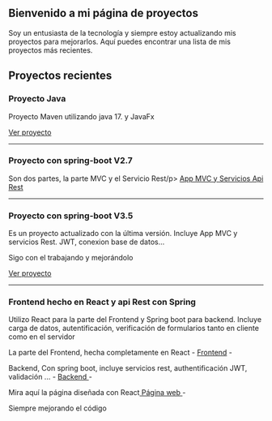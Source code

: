<!DOCTYPE html>
<html lang="es">
<head>
  <meta charset="UTF-8">
  <meta name="viewport" content="width=device-width, initial-scale=1.0">
  
  
  <link rel="icon" type="image/png" href="favicon.png">
</head>
<body>
 <main>
    <section class="intro">
      <h2>Bienvenido a mi página de proyectos</h2>
      <p>Soy un entusiasta de la tecnología y siempre estoy actualizando mis proyectos para mejorarlos. Aquí puedes encontrar una lista de mis proyectos más recientes.     </p>
    </section>
    <section class="projects">
      <h2>Proyectos recientes</h2>
       <div class="project">
        <h3>Proyecto Java</h3>
        <p>Proyecto Maven utilizando java 17. y JavaFx</p>
        <a href="https://github.com/jsusito/javaFxProyecto.git">Ver proyecto</a>
      </div>
      <hr>
      <div class="project">
        <h3>Proyecto con spring-boot V2.7</h3>
        <p>Son dos partes, la parte MVC y el Servicio Rest/p>
        <a href="https://github.com/jsusito/spring-boot.git" class="btn">App MVC y Servicios Api Rest</a>
      </div>
       <hr>
      <div class="project">
        <h3>Proyecto con spring-boot V3.5</h3>
        <p>Es un proyecto actualizado con la última versión. Incluye App MVC y servicios Rest. JWT, conexion base de datos...</p>
        <p>Sigo con el trabajando y mejorándolo</p>
        <a href="https://github.com/jsusito/spring-boot-V2.git" class="btn">Ver proyecto</a>
      </div>
       <hr>
      <div class="project">
        <h3>Frontend hecho en React y api Rest con Spring</h3>
        <p>Utilizo React para la parte del Frontend y Spring boot para backend. Incluye carga de datos, autentificación, verificación de formularios tanto en cliente             como en el servidor</p>
        <p>La parte del Frontend, hecha completamente en React - <a href="https://github.com/jsusito/proyecto-restaurant.git" class="btn">Frontend</a> -</p>
        <p>Backend, Con spring boot, incluye servicios rest, authentificación JWT, validación ... - <a href="https://github.com/jsusito/API-REST-RESTAURANT">                 Backend </a> -</p>
        <p>Mira aquí la página diseñada con React<a href="https://jsusito.github.io/proyecto-restaurant/"> Página web </a> -</p>
      </div>
      
  
  </main>
  <footer>
    <p>Siempre mejorando el código</p>
  </footer>
</body>
</html>



